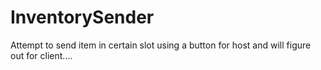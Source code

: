 # InventorySender
Attempt to send item in certain slot using a button for host and will figure out for client....
